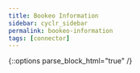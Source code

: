 ```yaml
---
title: Bookeo Information
sidebar: cyclr_sidebar
permalink: bookeo-information
tags: [connector]
---
```

{::options parse_block_html="true" /}
